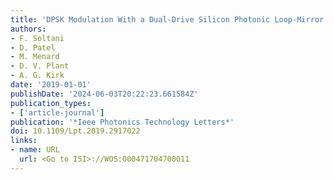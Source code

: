 ```yaml
---
title: 'DPSK Modulation With a Dual-Drive Silicon Photonic Loop-Mirror Modulator'
authors:
- F. Soltani
- D. Patel
- M. Menard
- D. V. Plant
- A. G. Kirk
date: '2019-01-01'
publishDate: '2024-06-03T20:22:23.661584Z'
publication_types:
- ['article-journal']
publication: '*Ieee Photonics Technology Letters*'
doi: 10.1109/Lpt.2019.2917022
links:
- name: URL
  url: <Go to ISI>://WOS:000471704700011
---
```

